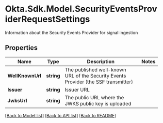 # Okta.Sdk.Model.SecurityEventsProviderRequestSettings
Information about the Security Events Provider for signal ingestion

## Properties

Name | Type | Description | Notes
------------ | ------------- | ------------- | -------------
**WellKnownUrl** | **string** | The published well-known URL of the Security Events Provider (the SSF transmitter) | 
**Issuer** | **string** | Issuer URL | 
**JwksUrl** | **string** | The public URL where the JWKS public key is uploaded | 

[[Back to Model list]](../README.md#documentation-for-models) [[Back to API list]](../README.md#documentation-for-api-endpoints) [[Back to README]](../README.md)

